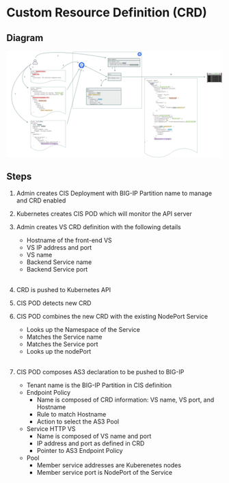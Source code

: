 # Custom Resource Definition (CRD)

## Diagram

![CRD Diagram](../images/CRD.png)

## Steps

1. Admin creates CIS Deployment with BIG-IP Partition name to manage and CRD enabled
2. Kubernetes creates CIS POD which will monitor the API server
3. Admin creates VS CRD definition with the following details

    * Hostname of the front-end VS
    * VS IP address and port
    * VS name
    * Backend Service name
    * Backend Service port
<br/><br/>

4. CRD is pushed to Kubernetes API
5. CIS POD detects new CRD
6. CIS POD combines the new CRD with the existing NodePort Service

    * Looks up the Namespace of the Service
    * Matches the Service name
    * Matches the Service port
    * Looks up the nodePort
<br/><br/>

7. CIS POD composes AS3 declaration to be pushed to BIG-IP

    * Tenant name is the BIG-IP Partition in CIS definition
    * Endpoint Policy
      * Name is composed of CRD information: VS name, VS port, and Hostname
      * Rule to match Hostname
      * Action to select the AS3 Pool
    * Service HTTP VS
      * Name is composed of VS name and port
      * IP address and port as defined in CRD
      * Pointer to AS3 Endpoint Policy
    * Pool
      * Member service addresses are Kuberenetes nodes
      * Member service port is NodePort of the Service